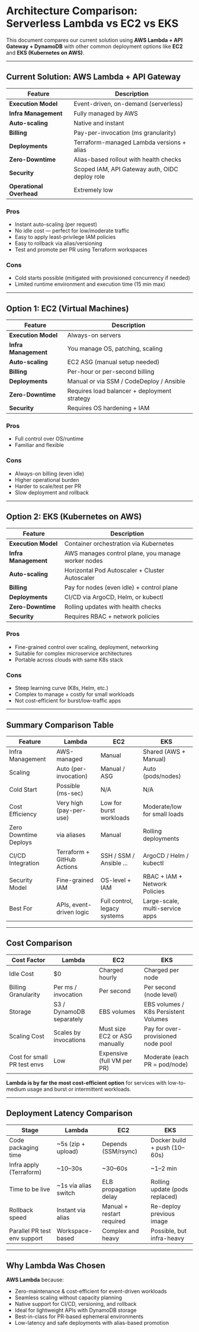 # Architecture Comparison: Serverless Lambda vs EC2 vs EKS

This document compares our current solution using **AWS Lambda + API Gateway + DynamoDB** with other common deployment options like **EC2** and **EKS (Kubernetes on AWS)**.

---

## Current Solution: AWS Lambda + API Gateway

| Feature                  | Description                                    |
|--------------------------|------------------------------------------------|
| **Execution Model**      | Event-driven, on-demand (serverless)           |
| **Infra Management**     | Fully managed by AWS                           |
| **Auto-scaling**         | Native and instant                             |
| **Billing**              | Pay-per-invocation (ms granularity)            |
| **Deployments**          | Terraform-managed Lambda versions + alias      |
| **Zero-Downtime**        | Alias-based rollout with health checks         |
| **Security**             | Scoped IAM, API Gateway auth, OIDC deploy role |
| **Operational Overhead** | Extremely low                                  |

### Pros
- Instant auto-scaling (per request)
- No idle cost — perfect for low/moderate traffic
- Easy to apply least-privilege IAM policies
- Easy to rollback via alias/versioning
- Test and promote per PR using Terraform workspaces

### Cons
- Cold starts possible (mitigated with provisioned concurrency if needed)
- Limited runtime environment and execution time (15 min max)

---

## Option 1: EC2 (Virtual Machines)

| Feature              | Description                                  |
|----------------------|----------------------------------------------|
| **Execution Model**  | Always-on servers                            |
| **Infra Management** | You manage OS, patching, scaling             |
| **Auto-scaling**     | EC2 ASG (manual setup needed)                |
| **Billing**          | Per-hour or per-second billing               |
| **Deployments**      | Manual or via SSM / CodeDeploy / Ansible     |
| **Zero-Downtime**    | Requires load balancer + deployment strategy |
| **Security**         | Requires OS hardening + IAM                  |

### Pros
- Full control over OS/runtime
- Familiar and flexible

### Cons
- Always-on billing (even idle)
- Higher operational burden
- Harder to scale/test per PR
- Slow deployment and rollback

---

## Option 2: EKS (Kubernetes on AWS)

| Feature              | Description                                        |
|----------------------|----------------------------------------------------|
| **Execution Model**  | Container orchestration via Kubernetes             |
| **Infra Management** | AWS manages control plane, you manage worker nodes |
| **Auto-scaling**     | Horizontal Pod Autoscaler + Cluster Autoscaler     |
| **Billing**          | Pay for nodes (even idle) + control plane          |
| **Deployments**      | CI/CD via ArgoCD, Helm, or kubectl                 |
| **Zero-Downtime**    | Rolling updates with health checks                 |
| **Security**         | Requires RBAC + network policies                   |

### Pros
- Fine-grained control over scaling, deployment, networking
- Suitable for complex microservice architectures
- Portable across clouds with same K8s stack

### Cons
- Steep learning curve (K8s, Helm, etc.)
- Complex to manage + costly for small workloads
- Not cost-efficient for burst/low-traffic apps

---

## Summary Comparison Table

| Feature               | Lambda                     | EC2                          | EKS                             |
|-----------------------|----------------------------|------------------------------|---------------------------------|
| Infra Management      | AWS-managed                | Manual                       | Shared (AWS + Manual)           |
| Scaling               | Auto (per-invocation)      | Manual / ASG                 | Auto (pods/nodes)               |
| Cold Start            | Possible (ms-sec)          | N/A                          | N/A                             |
| Cost Efficiency       | Very high (pay-per-use)    | Low for burst workloads      | Moderate/low for small loads    |
| Zero Downtime Deploys | via aliases                | Manual                       | Rolling deployments             |
| CI/CD Integration     | Terraform + GitHub Actions | SSH / SSM / Ansible ...      | ArgoCD / Helm / kubectl         |
| Security Model        | Fine-grained IAM           | OS-level + IAM               | RBAC + IAM + Network Policies   |
| Best For              | APIs, event-driven logic   | Full control, legacy systems | Large-scale, multi-service apps |

---

## Cost Comparison

| Cost Factor                 | Lambda                   | EC2                           | EKS                                  |
|-----------------------------|--------------------------|-------------------------------|--------------------------------------|
| Idle Cost                   | $0                       | Charged hourly                | Charged per node                     |
| Billing Granularity         | Per ms / invocation      | Per second                    | Per second (node level)              |
| Storage                     | S3 / DynamoDB separately | EBS volumes                   | EBS volumes / K8s Persistent Volumes |
| Scaling Cost                | Scales by invocations    | Must size EC2 or ASG manually | Pay for over-provisioned node pool   |
| Cost for small PR test envs | Low                      | Expensive (full VM per PR)    | Moderate (each PR = pod/node)        |

**Lambda is by far the most cost-efficient option** for services with low-to-medium usage and burst or intermittent workloads.

---

## Deployment Latency Comparison

| Stage                        | Lambda               | EC2                       | EKS                            |
|------------------------------|----------------------|---------------------------|--------------------------------|
| Code packaging time          | ~5s (zip + upload)   | Depends (SSM/rsync)       | Docker build + push (10–60s)   |
| Infra apply (Terraform)      | ~10–30s              | ~30–60s                   | ~1–2 min                       |
| Time to be live              | ~1s via alias switch | ELB propagation delay     | Rolling update (pods replaced) |
| Rollback speed               | Instant via alias    | Manual + restart required | Re-deploy previous image       |
| Parallel PR test env support | Workspace-based      | Complex and heavy         | Possible, but infra-heavy      |

---

## Why Lambda Was Chosen

**AWS Lambda** because:

- Zero-maintenance & cost-efficient for event-driven workloads
- Seamless scaling without capacity planning
- Native support for CI/CD, versioning, and rollback
- Ideal for lightweight APIs with DynamoDB storage
- Best-in-class for PR-based ephemeral environments
- Low-latency and safe deployments with alias-based promotion
